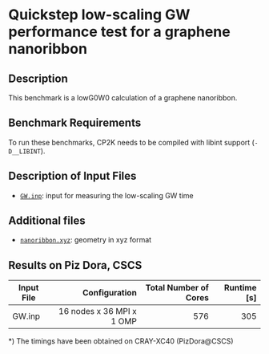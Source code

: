 # Quickstep low-scaling GW performance test for a graphene nanoribbon

## Description

This benchmark is a lowG0W0 calculation of a graphene nanoribbon.

## Benchmark Requirements

To run these benchmarks, CP2K needs to be compiled with libint support (`-D__LIBINT`). 

## Description of Input Files

- [`GW.inp`](GW.inp): input for measuring the low-scaling GW time

## Additional files

- [`nanoribbon.xyz`](nanoribbon.xyz): geometry in xyz format

## Results on Piz Dora, CSCS

| Input File | Configuration             | Total Number of Cores| Runtime [s]  |
| ---------- | -------------------------:| --------------------:| ------------:|
| GW.inp     | 16 nodes x 36 MPI x 1 OMP |                  576 |          305 |

*) The timings have been obtained on CRAY-XC40 (PizDora@CSCS)

